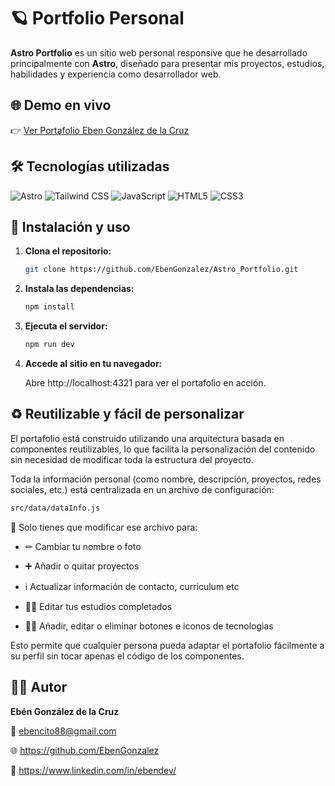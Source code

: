 # 🪐 Portfolio Personal

**Astro Portfolio** es un sitio web personal responsive que he desarrollado principalmente con **Astro**, diseñado para presentar mis proyectos, estudios, habilidades y experiencia como desarrollador web. 

## 🌐 Demo en vivo

👉 [Ver Portafolio Eben González de la Cruz](https://ebengonzalez.netlify.app/)

## 🛠️ Tecnologías utilizadas

![Astro](https://img.shields.io/badge/Astro-000000?style=for-the-badge&logo=astro&logoColor=white)
![Tailwind CSS](https://img.shields.io/badge/Tailwind_CSS-38B2AC?style=for-the-badge&logo=tailwind-css&logoColor=white)
![JavaScript](https://img.shields.io/badge/JavaScript-F7DF1E?style=for-the-badge&logo=javascript&logoColor=black)
![HTML5](https://img.shields.io/badge/HTML5-E34F26?style=for-the-badge&logo=html5&logoColor=white)
![CSS3](https://img.shields.io/badge/CSS3-1572B6?style=for-the-badge&logo=css3&logoColor=white)

## 🚀 Instalación y uso

1. **Clona el repositorio:**

   ```bash
   git clone https://github.com/EbenGonzalez/Astro_Portfolio.git
   ```
2. **Instala las dependencias:**

    ```bash
    npm install
    ```
3. **Ejecuta el servidor:**

    ```bash
    npm run dev
    ```
4. **Accede al sitio en tu navegador:**

      Abre http://localhost:4321 para ver el portafolio en acción.

## ♻️ Reutilizable y fácil de personalizar
El portafolio está construido utilizando una arquitectura basada en componentes reutilizables, lo que facilita la personalización del contenido sin necesidad de modificar toda la estructura del proyecto.

Toda la información personal (como nombre, descripción, proyectos, redes sociales, etc.) está centralizada en un archivo de configuración:

```bash
src/data/dataInfo.js
```
🔧 Solo tienes que modificar ese archivo para:

- ✏ Cambiar tu nombre o foto

- ➕ Añadir o quitar proyectos

 - ℹ Actualizar información de contacto, curriculum etc

- 👨‍🎓 Editar tus estudios completados

- 👩‍💻 Añadir, editar o eliminar botones e iconos de tecnologias


Esto permite que cualquier persona pueda adaptar el portafolio fácilmente a su perfil sin tocar apenas el código de los componentes.

## 👨‍💻 Autor

**Ebén González de la Cruz**

📧 ebencito88@gmail.com

🌐 https://github.com/EbenGonzalez

💼 https://www.linkedin.com/in/ebendev/





